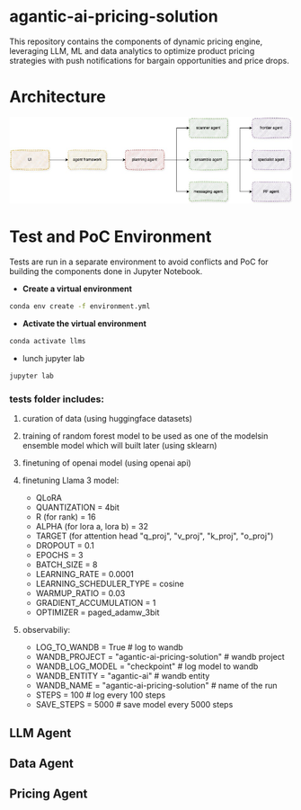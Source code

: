 # agantic-ai-pricing-solution
This repository contains the components of dynamic pricing engine, leveraging LLM, ML and data analytics to optimize product pricing strategies with push notifications for bargain opportunities and price drops.

# Architecture

![Architecture](images/architecture.jpg)

# Test and PoC Environment

Tests are run in a separate environment to avoid conflicts and PoC for building the components done in Jupyter Notebook.

- **Create a virtual environment**

```bash
conda env create -f environment.yml 
```


- **Activate the virtual environment**

```bash
conda activate llms
```

- lunch jupyter lab

```bash
jupyter lab
```
### tests folder includes:

1. curation of data (using huggingface datasets)

2. training of random forest model to be used as one of the modelsin ensemble model which will built later (using sklearn)

3. finetuning of openai model (using openai api)

4. finetuning Llama 3 model:
    - QLoRA
    - QUANTIZATION = 4bit
    - R (for rank) = 16
    - ALPHA (for lora a, lora b) = 32
    - TARGET (for attention head "q_proj", "v_proj", "k_proj", "o_proj")
    - DROPOUT = 0.1
    - EPOCHS = 3
    - BATCH_SIZE = 8
    - LEARNING_RATE = 0.0001
    - LEARNING_SCHEDULER_TYPE = cosine
    - WARMUP_RATIO = 0.03
    - GRADIENT_ACCUMULATION = 1
    - OPTIMIZER = paged_adamw_3bit

4. observabiliy:
    - LOG_TO_WANDB = True # log to wandb
    - WANDB_PROJECT = "agantic-ai-pricing-solution" # wandb project
    - WANDB_LOG_MODEL = "checkpoint" # log model to wandb
    - WANDB_ENTITY = "agantic-ai" # wandb entity
    - WANDB_NAME = "agantic-ai-pricing-solution" # name of the run
    - STEPS = 100 # log every 100 steps
    - SAVE_STEPS = 5000 # save model every 5000 steps

## LLM Agent

## Data Agent

## Pricing Agent